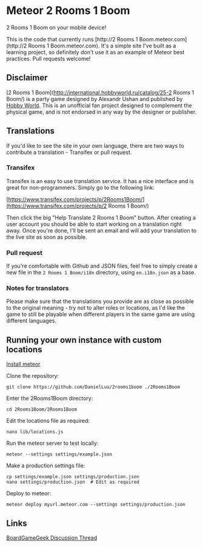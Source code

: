 # Meteor 2 Rooms 1 Boom

2 Rooms 1 Boom on your mobile device!

This is the code that currently runs [http://2 Rooms 1 Boom.meteor.com](http://2 Rooms 1 Boom.meteor.com). It's a simple site I've built as a learning project, so definitely don't use it as an example of Meteor best practices. Pull requests welcome!

## Disclaimer

[2 Rooms 1 Boom](http://international.hobbyworld.ru/catalog/25-2 Rooms 1 Boom/) is a party game designed by Alexandr Ushan and published by [Hobby World](http://international.hobbyworld.ru/). This is an unofficial fan project designed to complement the physical game, and is not endorsed in any way by the designer or publisher.

## Translations

If you'd like to see the site in your own language, there are two ways to contribute a translation - Transifex or pull request.

### Transifex

Transifex is an easy to use translation service. It has a nice interface and is great for non-programmers. Simply go to the following link:

[https://www.transifex.com/projects/p/2Rooms1Boom/](https://www.transifex.com/projects/p/2 Rooms 1 Boom/)

Then click the big "Help Translate 2 Rooms 1 Boom" button. After creating a user account you should be able to start working on a translation right away. Once you're done, I'll be sent an email and will add your translation to the live site as soon as possible.

### Pull request

If you're comfortable with Github and JSON files, feel free to simply create a new file in the `2 Rooms 1 Boom/i18n` directory, using `en.i18n.json` as a base.

### Notes for translators

Please make sure that the translations you provide are as close as possible to the original meaning - try not to alter roles or locations, as I'd like the game to still be playable when different players in the same game are using different languages.

## Running your own instance with custom locations

[Install meteor](https://www.meteor.com/install)

Clone the repository:

	git clone https://github.com/DanielLuu/2rooms1boom ./2Rooms1Boom

Enter the 2Rooms1Boom directory:

	cd 2Rooms1Boom/2Rooms1Boom

Edit the locations file as required:

	nano lib/locations.js

Run the meteor server to test locally:

	meteor --settings settings/example.json

Make a production settings file:

	cp settings/example.json settings/production.json
	nano settings/production.json  # Edit as required

Deploy to meteor:

	meteor deploy myurl.meteor.com --settings settings/production.json

## Links

[BoardGameGeek Discussion Thread](http://www.boardgamegeek.com/thread/1279239/app/page/1)
